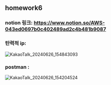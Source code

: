 ## homework6
### notion 링크: https://www.notion.so/AWS-043ed0697b0c402489ad2c4b481b9087

### 탄력적 ip:
![KakaoTalk_20240626_154843093](https://github.com/HSU-Likelion-Backend-12th/team-2/assets/159103870/c61e03ed-9baf-4ab3-80f0-1873b1f2dfca)

### postman :
![KakaoTalk_20240626_154204524](https://github.com/HSU-Likelion-Backend-12th/team-2/assets/159103870/28bffc6b-e6d8-4cc0-aa4e-d7fd1c1d9610)
